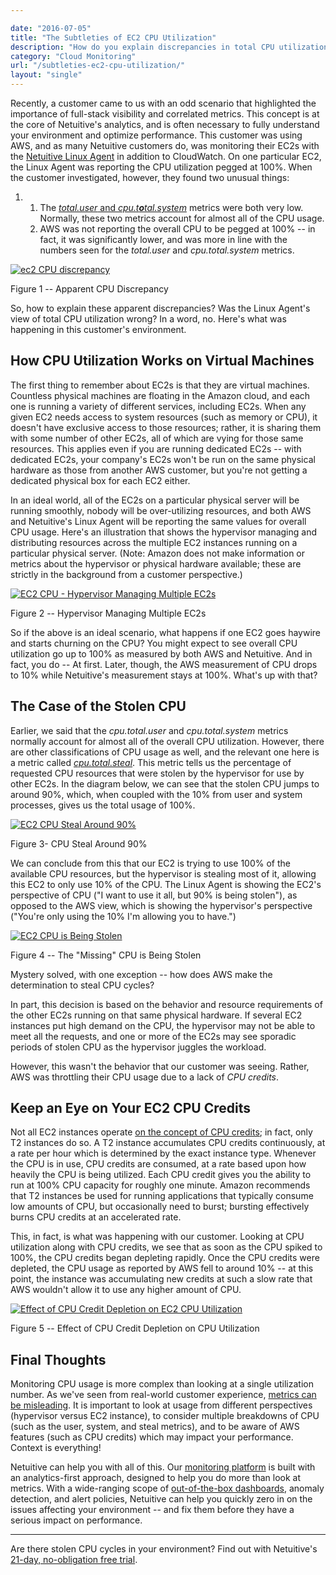 ```yaml
---

date: "2016-07-05"
title: "The Subtleties of EC2 CPU Utilization"
description: "How do you explain discrepancies in total CPU utilization? Is the data wrong? In a word, no. Here’s what was happening in this customer’s environment."
category: "Cloud Monitoring"
url: "/subtleties-ec2-cpu-utilization/"
layout: "single"
---
```


Recently, a customer came to us with an odd scenario that highlighted the importance of full-stack visibility and correlated metrics. This concept is at the core of Netuitive's analytics, and is often necessary to fully understand your environment and optimize performance.  This customer was using AWS, and as many Netuitive customers do, was monitoring their EC2s with the [Netuitive Linux Agent](https://help.netuitive.com/Content/Misc/Datasources/Netuitive/new_netuitive_datasource.htm?Highlight=linux) in addition to CloudWatch.  On one particular EC2, the Linux Agent was reporting the CPU utilization pegged at 100%.  When the customer investigated, however, they found two unusual things:

1.  1.  The [*total.user* and *cpu.t**o**tal.system*](https://help.netuitive.com/Content/Misc/Datasources/Netuitive/new_netuitive_datasource.htm#cpu-2) metrics were both very low. Normally, these two metrics account for almost all of the CPU usage.
    2.  AWS was not reporting the overall CPU to be pegged at 100% -- in fact, it was significantly lower, and was more in line with the numbers seen for the *total.user* and *cpu.total.system* metrics.

[![ec2 CPU discrepancy](https://www.metricly.com/wp-content/uploads/2016/06/Pic1.jpg)](https://www.metricly.com/wp-content/uploads/2016/06/Pic1.jpg)

Figure 1 -- Apparent CPU Discrepancy

So, how to explain these apparent discrepancies?  Was the Linux Agent's view of total CPU utilization wrong? In a word, no. Here's what was happening in this customer's environment.

How CPU Utilization Works on Virtual Machines
---------------------------------------------

The first thing to remember about EC2s is that they are virtual machines.  Countless physical machines are floating in the Amazon cloud, and each one is running a variety of different services, including EC2s. When any given EC2 needs access to system resources (such as memory or CPU), it doesn't have exclusive access to those resources; rather, it is sharing them with some number of other EC2s, all of which are vying for those same resources.  This applies even if you are running dedicated EC2s -- with dedicated EC2s, your company's EC2s won't be run on the same physical hardware as those from another AWS customer, but you're not getting a dedicated physical box for each EC2 either.

In an ideal world, all of the EC2s on a particular physical server will be running smoothly, nobody will be over-utilizing resources, and both AWS and Netuitive's Linux Agent will be reporting the same values for overall CPU usage. Here's an illustration that shows the hypervisor managing and distributing resources across the multiple EC2 instances running on a particular physical server.  (Note: Amazon does not make information or metrics about the hypervisor or physical hardware available; these are strictly in the background from a customer perspective.)

[![EC2 CPU - Hypervisor Managing Multiple EC2s](https://www.metricly.com/wp-content/uploads/2016/06/Pic2.png)](https://www.metricly.com/wp-content/uploads/2016/06/Pic2.png)

Figure 2 -- Hypervisor Managing Multiple EC2s

So if the above is an ideal scenario, what happens if one EC2 goes haywire and starts churning on the CPU?  You might expect to see overall CPU utilization go up to 100% as measured by both AWS and Netuitive.  And in fact, you do -- At first.  Later, though, the AWS measurement of CPU drops to 10% while Netuitive's measurement stays at 100%.  What's up with that?

The Case of the Stolen CPU
--------------------------

Earlier, we said that the *cpu.total.user* and *cpu.total.system* metrics normally account for almost all of the overall CPU utilization.  However, there are other classifications of CPU usage as well, and the relevant one here is a metric called [*cpu.total.steal*](https://help.netuitive.com/Content/Misc/Datasources/Netuitive/new_netuitive_datasource.htm#cpu-2).  This metric tells us the percentage of requested CPU resources that were stolen by the hypervisor for use by other EC2s.  In the diagram below, we can see that the stolen CPU jumps to around 90%, which, when coupled with the 10% from user and system processes, gives us the total usage of 100%.

[![EC2 CPU Steal Around 90%](https://www.metricly.com/wp-content/uploads/2016/06/Pic3.png)](https://www.metricly.com/wp-content/uploads/2016/06/Pic3.png)

Figure 3- CPU Steal Around 90%

We can conclude from this that our EC2 is trying to use 100% of the available CPU resources, but the hypervisor is stealing most of it, allowing this EC2 to only use 10% of the CPU. The Linux Agent is showing the EC2's perspective of CPU ("I want to use it all, but 90% is being stolen"), as opposed to the AWS view, which is showing the hypervisor's perspective ("You're only using the 10% I'm allowing you to have.")

[![EC2 CPU is Being Stolen](https://www.metricly.com/wp-content/uploads/2016/06/Pic4.png)](https://www.metricly.com/wp-content/uploads/2016/06/Pic4.png)

Figure 4 -- The "Missing" CPU is Being Stolen

Mystery solved, with one exception -- how does AWS make the determination to steal CPU cycles?

In part, this decision is based on the behavior and resource requirements of the other EC2s running on that same physical hardware.  If several EC2 instances put high demand on the CPU, the hypervisor may not be able to meet all the requests, and one or more of the EC2s may see sporadic periods of stolen CPU as the hypervisor juggles the workload.

However, this wasn't the behavior that our customer was seeing.  Rather, AWS was throttling their CPU usage due to a lack of *CPU credits*.

Keep an Eye on Your EC2 CPU Credits
-----------------------------------

Not all EC2 instances operate [on the concept of CPU credits](https://help.netuitive.com/Content/Misc/Datasources/AWS/new_aws_datasource.htm#ec2); in fact, only T2 instances do so.  A T2 instance accumulates CPU credits continuously, at a rate per hour which is determined by the exact instance type.  Whenever the CPU is in use, CPU credits are consumed, at a rate based upon how heavily the CPU is being utilized.  Each CPU credit gives you the ability to run at 100% CPU capacity for roughly one minute.  Amazon recommends that T2 instances be used for running applications that typically consume low amounts of CPU, but occasionally need to burst; bursting effectively burns CPU credits at an accelerated rate.

This, in fact, is what was happening with our customer.  Looking at CPU utilization along with CPU credits, we see that as soon as the CPU spiked to 100%, the CPU credits began depleting rapidly.  Once the CPU credits were depleted, the CPU usage as reported by AWS fell to around 10% -- at this point, the instance was accumulating new credits at such a slow rate that AWS wouldn't allow it to use any higher amount of CPU.

[![Effect of CPU Credit Depletion on EC2 CPU Utilization](https://www.metricly.com/wp-content/uploads/2016/06/Pic5.png)](https://www.metricly.com/wp-content/uploads/2016/06/Pic5.png)

Figure 5 -- Effect of CPU Credit Depletion on CPU Utilization

Final Thoughts
--------------

Monitoring CPU usage is more complex than looking at a single utilization number.  As we've seen from real-world customer experience, [metrics can be misleading](https://www.metricly.com/whitepaper-fallacy-real-time-analytics).  It is important to look at usage from different perspectives (hypervisor versus EC2 instance), to consider multiple breakdowns of CPU (such as the user, system, and steal metrics), and to be aware of AWS features (such as CPU credits) which may impact your performance. Context is everything!

Netuitive can help you with all of this.  Our [monitoring platform](https://www.metricly.com/product) is built with an analytics-first approach, designed to help you do more than look at metrics. With a wide-ranging scope of [out-of-the-box dashboards](https://www.metricly.com/aws-monitoring-best-practices-using-pre-configured-dashboards), anomaly detection, and alert policies, Netuitive can help you quickly zero in on the issues affecting your environment -- and fix them before they have a serious impact on performance.

* * * * *

Are there stolen CPU cycles in your environment? Find out with Netuitive's [21-day, no-obligation free trial](https://www.metricly.com/signup).
